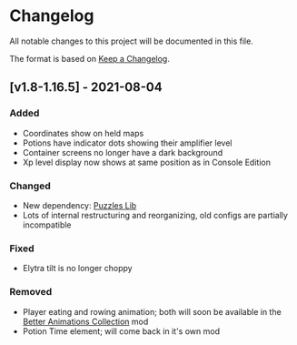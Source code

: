 # Changelog
All notable changes to this project will be documented in this file.

The format is based on [Keep a Changelog].

## [v1.8-1.16.5] - 2021-08-04
### Added
- Coordinates show on held maps
- Potions have indicator dots showing their amplifier level
- Container screens no longer have a dark background
- Xp level display now shows at same position as in Console Edition
### Changed
- New dependency: [Puzzles Lib]
- Lots of internal restructuring and reorganizing, old configs are partially incompatible
### Fixed
- Elytra tilt is no longer choppy
### Removed
- Player eating and rowing animation; both will soon be available in the [Better Animations Collection] mod
- Potion Time element; will come back in it's own mod

[Keep a Changelog]: https://keepachangelog.com/en/1.0.0/
[Puzzles Lib]: https://www.curseforge.com/minecraft/mc-mods/puzzles-lib
[Better Animations Collection]: https://www.curseforge.com/minecraft/mc-mods/better-animations-collection
